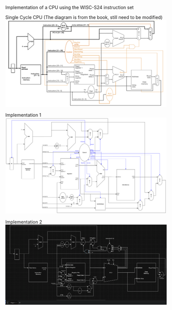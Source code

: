 Implementation of a CPU using the WISC-S24 instruction set

Single Cycle CPU (The diagram is from the book, still need to be modified)
![Single Cycle CPU](./images/Single%20Cycle%20CPU.png)

Implementation 1
![Implementation 1](./images/cpu_single_cycle_draft.png)

Implementation 2
![Implementation 2](./images/Screen%20Shot%202024-03-02%20at%205.27.13%20PM.png)